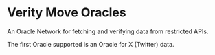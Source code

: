 # Verity Move Oracles

An Oracle Network for fetching and verifying data from restricted APIs.

The first Oracle supported is an Oracle for X (Twitter) data. 
